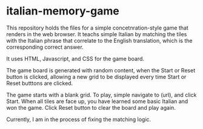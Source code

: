# italian-memory-game

This repository holds the files for a simple concetnration-style game that renders in the web browser. It teachs simple Italian by matching the tiles with the Italian phrase that correlate to the English translation, which is the corresponding correct answer.

It uses HTML, Javascript, and CSS for the game board.

The game board is generated with random content, when the Start or Reset button is clicked, allowing a new grid to be displayed every time Start or Reset butttons are clicked. 

The game starts with a blank grid. To play, simple navigate to (url), and click Start. When all tiles are face up, you have learned some basic Italian and won the game. Click Reset button to clear the board and play again. 

Currently, I am in the process of fixing the matching logic. 
